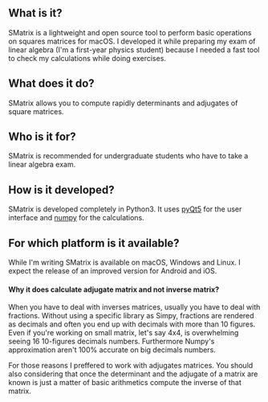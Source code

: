 ## What is it?

SMatrix is a lightweight and open source tool to perform basic operations on squares matrices for macOS. I developed it while preparing my exam of linear algebra (I'm a first-year physics student) because I needed a fast tool to check my calculations while doing exercises.

## What does it do?

SMatrix allows you to compute rapidly determinants and adjugates of square matrices. 

## Who is it for?

SMatrix is recommended for undergraduate students who have to take a linear algebra exam.  

## How is it developed?

SMatrix is developed completely in Python3. It uses [pyQt5](https://pypi.org/project/PyQt5/) for the user interface and [numpy](http://www.numpy.org/) for the calculations.

## For which platform is it available?

While I'm writing SMatrix is available on macOS, Windows and Linux. I expect the release of an improved version for Android and iOS.

#### Why it does calculate adjugate matrix and not inverse matrix?

When you have to deal with inverses matrices, usually you have to deal with fractions. Without using a specific library as Simpy, fractions are rendered as decimals and often you end up with decimals with more than 10 figures. Even if you're working on small matrix, let's say 4x4, is overwhelming seeing 16 10-figures decimals numbers. Furthermore Numpy's approximation aren't 100% accurate on big decimals numbers.

For those reasons I preffered to work with adjugates matrices. You should also considering that once the determinant and the adjugate of a matrix are known is just a matter of basic arithmetics compute the inverse of that matrix.
